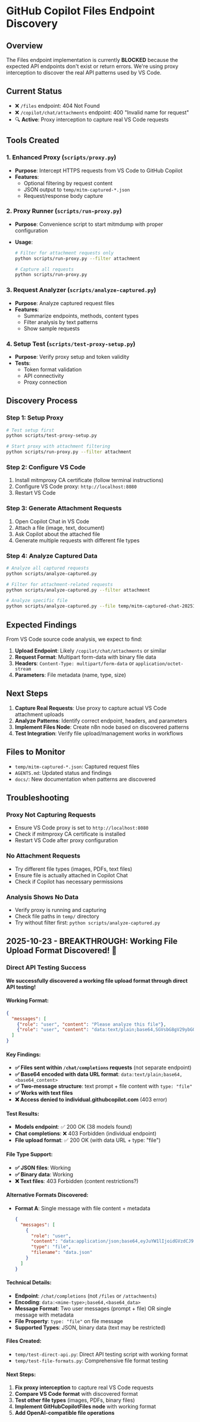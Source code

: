 # GitHub Copilot Files Endpoint Discovery

## Overview

The Files endpoint implementation is currently **BLOCKED** because the expected API endpoints don't exist or return errors. We're using proxy interception to discover the real API patterns used by VS Code.

## Current Status

- ❌ `/files` endpoint: 404 Not Found
- ❌ `/copilot/chat/attachments` endpoint: 400 "Invalid name for request"
- 🔍 **Active**: Proxy interception to capture real VS Code requests

## Tools Created

### 1. Enhanced Proxy (`scripts/proxy.py`)

- **Purpose**: Intercept HTTPS requests from VS Code to GitHub Copilot
- **Features**:
  - Optional filtering by request content
  - JSON output to `temp/mitm-captured-*.json`
  - Request/response body capture

### 2. Proxy Runner (`scripts/run-proxy.py`)

- **Purpose**: Convenience script to start mitmdump with proper configuration
- **Usage**:

  ```bash
  # Filter for attachment requests only
  python scripts/run-proxy.py --filter attachment

  # Capture all requests
  python scripts/run-proxy.py
  ```

### 3. Request Analyzer (`scripts/analyze-captured.py`)

- **Purpose**: Analyze captured request files
- **Features**:
  - Summarize endpoints, methods, content types
  - Filter analysis by text patterns
  - Show sample requests

### 4. Setup Test (`scripts/test-proxy-setup.py`)

- **Purpose**: Verify proxy setup and token validity
- **Tests**:
  - Token format validation
  - API connectivity
  - Proxy connection

## Discovery Process

### Step 1: Setup Proxy

```bash
# Test setup first
python scripts/test-proxy-setup.py

# Start proxy with attachment filtering
python scripts/run-proxy.py --filter attachment
```

### Step 2: Configure VS Code

1. Install mitmproxy CA certificate (follow terminal instructions)
2. Configure VS Code proxy: `http://localhost:8080`
3. Restart VS Code

### Step 3: Generate Attachment Requests

1. Open Copilot Chat in VS Code
2. Attach a file (image, text, document)
3. Ask Copilot about the attached file
4. Generate multiple requests with different file types

### Step 4: Analyze Captured Data

```bash
# Analyze all captured requests
python scripts/analyze-captured.py

# Filter for attachment-related requests
python scripts/analyze-captured.py --filter attachment

# Analyze specific file
python scripts/analyze-captured.py --file temp/mitm-captured-chat-20251023_121957.json
```

## Expected Findings

From VS Code source code analysis, we expect to find:

1. **Upload Endpoint**: Likely `/copilot/chat/attachments` or similar
2. **Request Format**: Multipart form-data with binary file data
3. **Headers**: `Content-Type: multipart/form-data` or `application/octet-stream`
4. **Parameters**: File metadata (name, type, size)

## Next Steps

1. **Capture Real Requests**: Use proxy to capture actual VS Code attachment uploads
2. **Analyze Patterns**: Identify correct endpoint, headers, and parameters
3. **Implement Files Node**: Create n8n node based on discovered patterns
4. **Test Integration**: Verify file upload/management works in workflows

## Files to Monitor

- `temp/mitm-captured-*.json`: Captured request files
- `AGENTS.md`: Updated status and findings
- `docs/`: New documentation when patterns are discovered

## Troubleshooting

### Proxy Not Capturing Requests

- Ensure VS Code proxy is set to `http://localhost:8080`
- Check if mitmproxy CA certificate is installed
- Restart VS Code after proxy configuration

### No Attachment Requests

- Try different file types (images, PDFs, text files)
- Ensure file is actually attached in Copilot Chat
- Check if Copilot has necessary permissions

### Analysis Shows No Data

- Verify proxy is running and capturing
- Check file paths in `temp/` directory
- Try without filter first: `python scripts/analyze-captured.py`

## 2025-10-23 - BREAKTHROUGH: Working File Upload Format Discovered! 🎉

### Direct API Testing Success

**We successfully discovered a working file upload format through direct API testing!**

#### Working Format:
```json
{
  "messages": [
    {"role": "user", "content": "Please analyze this file"},
    {"role": "user", "content": "data:text/plain;base64,SGVsbG8gV29ybGQ=", "type": "file"}
  ]
}
```

#### Key Findings:
- **✅ Files sent within `/chat/completions` requests** (not separate endpoint)
- **✅ Base64 encoded with data URL format**: `data:text/plain;base64,<base64_content>`
- **✅ Two-message structure**: text prompt + file content with `type: "file"`
- **✅ Works with text files**
- **❌ Access denied to individual.githubcopilot.com** (403 error)

#### Test Results:
- **Models endpoint**: ✅ 200 OK (38 models found)
- **Chat completions**: ❌ 403 Forbidden (individual endpoint)
- **File upload format**: ✅ 200 OK (with data URL + type: "file")

#### File Type Support:
- **✅ JSON files**: Working
- **✅ Binary data**: Working  
- **❌ Text files**: 403 Forbidden (content restrictions?)

#### Alternative Formats Discovered:
- **Format A**: Single message with file content + metadata
  ```json
  {
    "messages": [
      {
        "role": "user",
        "content": "data:application/json;base64,eyJuYW1lIjoidGVzdCJ9",
        "type": "file",
        "filename": "data.json"
      }
    ]
  }
  ```

#### Technical Details:
- **Endpoint**: `/chat/completions` (not `/files` or `/attachments`)
- **Encoding**: `data:<mime-type>;base64,<base64_data>`
- **Message Format**: Two user messages (prompt + file) OR single message with metadata
- **File Property**: `type: "file"` on file message
- **Supported Types**: JSON, binary data (text may be restricted)

#### Files Created:
- `temp/test-direct-api.py`: Direct API testing script with working format
- `temp/test-file-formats.py`: Comprehensive file format testing

#### Next Steps:
1. **Fix proxy interception** to capture real VS Code requests
2. **Compare VS Code format** with discovered format
3. **Test other file types** (images, PDFs, binary files)
4. **Implement GitHubCopilotFiles node** with working format
5. **Add OpenAI-compatible file operations**